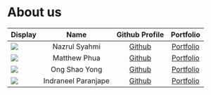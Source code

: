 # About us

| Display                                             |        Name         |              Github Profile              |            Portfolio             |
|-----------------------------------------------------|:-------------------:|:----------------------------------------:|:--------------------------------:|
| ![](https://via.placeholder.com/100.png?text=Photo) |    Nazrul Syahmi    |   [Github](https://github.com/naz019)    |   [Portfolio](team/naz019.md)    |
| ![](https://via.placeholder.com/100.png?text=Photo) |    Matthew Phua     | [Github](https://github.com/matthewphua) | [Portfolio](team/matthewphua.md) |
| ![](https://via.placeholder.com/100.png?text=Photo) |    Ong Shao Yong    |  [Github](https://github.com/redders7)   |  [Portfolio](team/redders7.md)   |
| ![](https://via.placeholder.com/100.png?text=Photo) | Indraneel Paranjape | [Github](https://github.com/indraneelrp) | [Portfolio](team/indraneelrp.md) |

